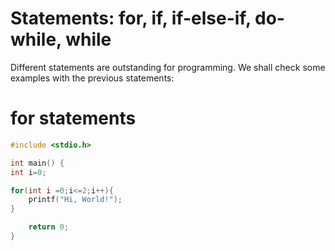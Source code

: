 # Statements: for, if, if-else-if, do-while, while

Different statements are outstanding for programming. 
We shall check some examples with the previous 
statements:

# for statements

```C runnable
#include <stdio.h>

int main() {
int i=0;

for(int i =0;i<=2;i++){
	printf("Hi, World!");
}

	return 0;
}

```
 






#






<!---
Acceso a miembros privados de una clase: Funciones y Clases "Amigas"

Una función o una clase "Amiga" es aquella a la que se le ha otorgado la capacidad de tener acceso a los miembros privados de la clase que la
ha declarado como amiga. Para que una clase declare a otra clase o a una función como amiga se debe declarar esa función o esa clase al interior de
la clase y se debe utilizar la palabra reservada `friend` en esa declaración.

Nota: La amistad en C++ es unívoca, es decir, si la clase A declara a la clase B como amiga eso no quiere decir que la clase B considere a la clase A
como amiga.

Las funciones amigas o los métodos de una clase amiga pueden en ocasiones recibir como parámetro de entrada una referencia a un objeto de la clase que las declaro como amigos.

Declaración de una función amiga:

```C++ runnable
#include<iostream>

using namespace std;

class MiClase
{
	public:
	void printMembers();
	friend void funcionAmiga(int x, MiClase& mc); //Se usa la palabra friend y uno de los parámetros es una referencia a la clase MiClase
	private:
	int a;
};

void MiClase::printMembers()
{
	cout<<"El valor de 'a' es: "<<a<<endl;
}

void funcionAmiga(int x, MiClase& mc)
{
	mc.a = x; //Acceso a un miembro privado del objeto mc de la clase MiClase
}

int main()
{
	MiClase obj;
	funcionAmiga(5, obj);
	obj.printMembers();
	
	return 0;
}
```
Declaración de una clase amiga:

```C++ runnable
#include<iostream>

using namespace std;

class MiClase
{
	public:
	void printMembers();
	friend class OtraClase; //Se usa la palabra friend y se nombra la clase amiga
	private:
	int a;
};

void MiClase::printMembers()
{
	cout<<"El valor de 'a' es: "<<a<<endl;
}

class OtraClase
{
	public:
	void metodoClaseAmiga(int x, MiClase& mc);
};

void OtraClase::metodoClaseAmiga(int x, MiClase& mc)
{
	mc.a = x; //Acceso a un miembro privado del objeto mc de la clase MiClase
}

int main()
{
	MiClase obj;
	OtraClase obj2;
	obj2.metodoClaseAmiga(10, obj);
	obj.printMembers();
	
	return 0;
}
```
--->